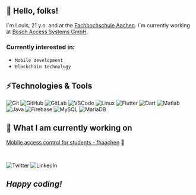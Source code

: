 ## 👋 Hello, folks!
I´m Louis, 21 y.o. and at the [Fachhochschule Aachen][1]. I´m currently working at [Bosch Access Systems GmbH][2].

### Currently interested in:
* `Mobile development`
* `Blockchain technology`

## ⚡Technologies & Tools
![Git](https://img.shields.io/badge/-Git-black?style=flat-square&logo=git)
![GitHub](https://img.shields.io/badge/-GitHub-gray?style=flat-square&logo=github)
![GitLab](https://img.shields.io/badge/-GitLab-yellow?style=flat-square&logo=gitlab)
![VSCode](https://img.shields.io/badge/-VSCode-blue?style=flat-square&logo=visual-studio-code)
![Linux](https://img.shields.io/badge/-Linux-black?style=flat-square&logo=linux)
![Flutter](https://img.shields.io/badge/-Flutter-blue?style=flat-square&logo=flutter)
![Dart](https://img.shields.io/badge/-Dart-darkblue?style=flat-square&logo=dart)
![Matlab](https://img.shields.io/badge/-Matlab-darkorange?style=flat-square&logo=mathworks)
![Java](https://img.shields.io/badge/-Java-red?style=flat-square&logo=java)
![Firebase](https://img.shields.io/badge/-Firebase-black?style=flat-square&logo=firebase)
![MySQL](https://img.shields.io/badge/-MySQL-black?style=flat-square&logo=mysql)
![MariaDB](https://img.shields.io/badge/-MariaDB-blue?style=flat-square&logo=mariadb)

## 📁 What I am currently working on
[Mobile access control for students - fhaachen](https://github.com/louisborn/certificates-flutter-fhaachen) 📱

<br>

![Twitter](https://img.shields.io/badge/-Twitter-white?style=flat-square&logo=twitter&link=https://twitter.com/louisborn_dev)
![LinkedIn](https://img.shields.io/badge/-LinkedIn-blue?style=flat-square&logo=linkedin&link=https://www.linkedin.com/in/louis-born-5a010816b/)

## _Happy coding!_

[1]: https://www.fh-aachen.de/
[2]: https://www.boschsecurity.com/xc/en/solutions/access-control-systems/
